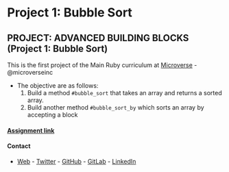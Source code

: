 # Project 1: Bubble Sort

## PROJECT: ADVANCED BUILDING BLOCKS (Project 1: Bubble Sort)

This is the first project of the Main Ruby curriculum at [Microverse](https://www.microverse.org/) - @microverseinc

* The objective are as follows:
  1. Build a method `#bubble_sort` that takes an array and returns a sorted array.
  2. Build another method `#bubble_sort_by` which sorts an array by accepting a block

#### [Assignment link](https://www.theodinproject.com/courses/html5-and-css3/lessons/design-your-own-grid-based-framework)

















#### Contact
* [Web](https://bolabuari.com/) - [Twitter](https://twitter.com/bolah2009) - [GitHub](https://github.com/bolah2009/) - [GitLab](https://gitlab.com/bolah2009/) - [LinkedIn](https://www.linkedin.com/in/bolah2009/)
